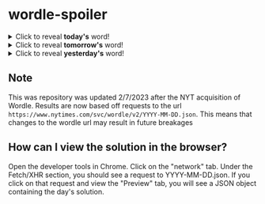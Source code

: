 # wordle-spoiler

<details>
  <summary>Click to reveal <b>today's</b> word!</summary>
  <br>
  <b> route </b>
</details>

<details>
  <summary>Click to reveal <b>tomorrow's</b> word!</summary>
  <br>
  <b> heard </b>
</details>

<details>
  <summary>Click to reveal <b>yesterday's</b> word!</summary>
  <br>
  <b> brief </b>
</details>

## Note
This was repository was updated 2/7/2023 after the NYT acquisition of Wordle. Results are now based off requests to the url `https://www.nytimes.com/svc/wordle/v2/YYYY-MM-DD.json`. This means that changes to the wordle url may result in future breakages

## How can I view the solution in the browser?
Open the developer tools in Chrome. Click on the "network" tab. Under the Fetch/XHR section, you should see a request to YYYY-MM-DD.json. If you click on that request and view the "Preview" tab, you will see a JSON object containing the day's solution.